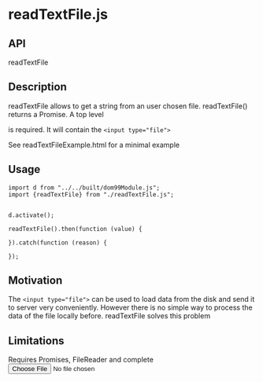 # readTextFile.js

## API

readTextFile

## Description

readTextFile allows to get a string from an user chosen file. readTextFile() returns a Promise.
A top level <div data-element="readTextFileContainer"></div> is required. It will contain the `<input type="file">`

See readTextFileExample.html for a minimal example

## Usage

```
import d from "../../built/dom99Module.js";
import {readTextFile} from "./readTextFile.js";


d.activate();

readTextFile().then(function (value) {

}).catch(function (reason) {

});
```

## Motivation

The `<input type="file">` can be used to load data from the disk and send it to server very conveniently. However there is no simple way to process the data of the file locally before. readTextFile solves this problem

## Limitations

Requires Promises, FileReader and complete <input type="file">
